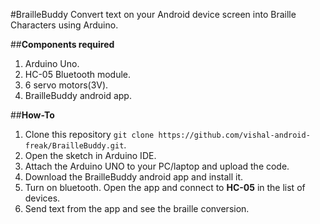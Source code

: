 #BrailleBuddy
Convert text on your Android device screen into Braille Characters using Arduino.

##**Components required**

1. Arduino Uno.
2. HC-05 Bluetooth module.
3. 6 servo motors(3V).
4. BrailleBuddy android app.

##**How-To**

1. Clone this repository `git clone https://github.com/vishal-android-freak/BrailleBuddy.git`.
2. Open the sketch in Arduino IDE.
3. Attach the Arduino UNO to your PC/laptop and upload the code.
4. Download the BrailleBuddy android app and install it.
5. Turn on bluetooth. Open the app and connect to **HC-05** in the list of devices.
6. Send text from the app and see the braille conversion.
